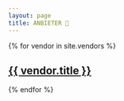 ```yaml
---
layout: page
title: ANBIETER 🏢
---
```


{% for vendor in site.vendors %}
  <h2><a href="{{ vendor.url }}">{{ vendor.title }}</a></h2>
{% endfor %}
